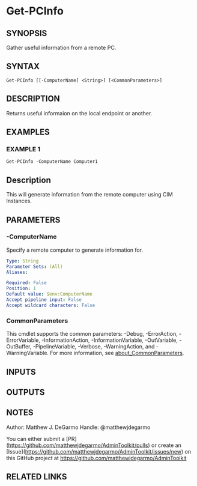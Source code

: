 # Get-PCInfo

## SYNOPSIS
Gather useful information from a remote PC.

## SYNTAX

```
Get-PCInfo [[-ComputerName] <String>] [<CommonParameters>]
```

## DESCRIPTION
Returns useful informaion on the local endpoint or another.

## EXAMPLES

### EXAMPLE 1
```
Get-PCInfo -ComputerName Computer1
```

Description
-----------
This will generate information from the remote computer using CIM Instances.

## PARAMETERS

### -ComputerName
Specify a remote computer to generate information for.

```yaml
Type: String
Parameter Sets: (All)
Aliases:

Required: False
Position: 1
Default value: $env:ComputerName
Accept pipeline input: False
Accept wildcard characters: False
```

### CommonParameters
This cmdlet supports the common parameters: -Debug, -ErrorAction, -ErrorVariable, -InformationAction, -InformationVariable, -OutVariable, -OutBuffer, -PipelineVariable, -Verbose, -WarningAction, and -WarningVariable. For more information, see [about_CommonParameters](http://go.microsoft.com/fwlink/?LinkID=113216).

## INPUTS

## OUTPUTS

## NOTES
Author: Matthew J.
DeGarmo
Handle: @matthewjdegarmo

You can either submit a \[PR\](https://github.com/matthewjdegarmo/AdminToolkit/pulls)
    or create an \[Issue\](https://github.com/matthewjdegarmo/AdminToolkit/issues/new)
    on this GitHub project at https://github.com/matthewjdegarmo/AdminToolkit

## RELATED LINKS
